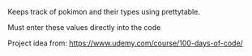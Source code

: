 Keeps track of pokimon and their types using prettytable. 

Must enter these values directly into the code

Project idea from: https://www.udemy.com/course/100-days-of-code/
